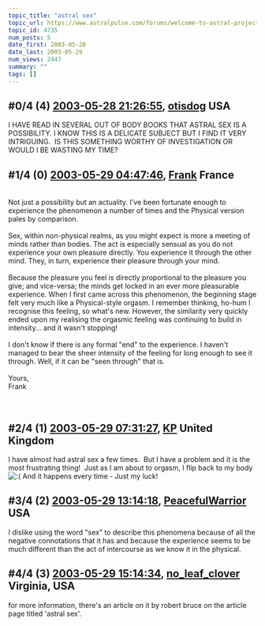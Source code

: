 ```yaml
---
topic_title: "astral sex"
topic_url: https://www.astralpulse.com/forums/welcome-to-astral-projection-experiences!/astral-sex-4735
topic_id: 4735
num_posts: 5
date_first: 2003-05-28
date_last: 2003-05-29
num_views: 2447
summary: ""
tags: []
---
```


## \#0/4 (4) [2003-05-28 21:26:55](https://www.astralpulse.com/forums/index.php?msg=120431), [otisdog](https://www.astralpulse.com/forums/profile/?u=2411) USA ##
<section>
I HAVE READ IN SEVERAL OUT OF BODY BOOKS THAT ASTRAL SEX IS A POSSIBILITY. I KNOW THIS IS A DELICATE SUBJECT BUT I FIND IT VERY INTRIGUING.  IS THIS SOMETHING WORTHY OF INVESTIGATION OR WOULD I BE WASTING MY TIME?
</section>

## \#1/4 (0) [2003-05-29 04:47:46](https://www.astralpulse.com/forums/index.php?msg=32478), [Frank](https://www.astralpulse.com/forums/profile/?u=359) France ##
<section>
<br>
Not just a possibility but an actuality. I've been fortunate enough to experience the phenomenon a number of times and the Physical version pales by comparison.
<br>
<br>
Sex, within non-physical realms, as you might expect is more a meeting of minds rather than bodies. The act is especially sensual as you do not experience your own pleasure directly. You experience it through the other mind. They, in turn, experience their pleasure through your mind.
<br>
<br>
Because the pleasure you feel is directly proportional to the pleasure you give; and vice-versa; the minds get locked in an ever more pleasurable experience. When I first came across this phenomenon, the beginning stage felt very much like a Physical-style orgasm. I remember thinking, ho-hum I recognise this feeling, so what's new. However, the similarity very quickly ended upon my realising the orgasmic feeling was continuing to build in intensity... and it wasn't stopping!
<br>
<br>
I don't know if there is any formal "end" to the experience. I haven't managed to bear the sheer intensity of the feeling for long enough to see it through. Well, if it can be "seen through" that is.
<br>
<br>
Yours,
<br>
Frank
<br>
<br>
<br>
</section>

## \#2/4 (1) [2003-05-29 07:31:27](https://www.astralpulse.com/forums/index.php?msg=32487), [KP](https://www.astralpulse.com/forums/profile/?u=756) United Kingdom ##
<section>
I have almost had astral sex a few times.  But I have a problem and it is the most frustrating thing!  Just as I am about to orgasm, I flip back to my body
<img alt=":(" class="smiley" src="https://www.astralpulse.com/forums/Smileys/fugue/sad.png" title="Sad"/>
And it happens every time - Just my luck!
</section>

## \#3/4 (2) [2003-05-29 13:14:18](https://www.astralpulse.com/forums/index.php?msg=32524), [PeacefulWarrior](https://www.astralpulse.com/forums/profile/?u=230) USA ##
<section>
I dislike using the word "sex" to describe this phenomena because of all the negative connotations that it has and because the experience seems to be much different than the act of intercourse as we know it in the physical.
</section>

## \#4/4 (3) [2003-05-29 15:14:34](https://www.astralpulse.com/forums/index.php?msg=32536), [no_leaf_clover](https://www.astralpulse.com/forums/profile/?u=1764) Virginia, USA ##
<section>
for more information, there's an article on it by robert bruce on the article page titled 'astral sex'.
</section>